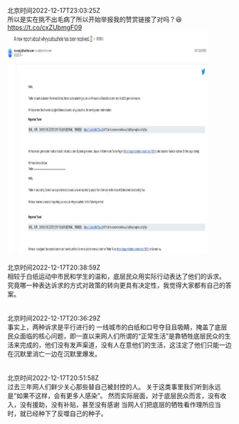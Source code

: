 北京时间2022-12-17T23:03:25Z<br>所以是实在挑不出毛病了所以开始举报我的赞赏链接了对吗？😆 https://t.co/cxZUbmgF09<br><img src='/temp/image/2022/n-Month-12/1604130147128725506_0.jpg' width='450' height='500'><br><br>北京时间2022-12-17T20:38:59Z<br>相较于白纸运动中市民和学生的温和，底层民众用实际行动表达了他们的诉求。
究竟哪一种表达诉求的方式对政策的转向更具有决定性，我觉得大家都有自己的答案。<br><br><br>北京时间2022-12-17T20:36:29Z<br>事实上，两种诉求是平行进行的
一线城市的白纸和口号夺目且吸睛，掩盖了底层民众面临的核心问题，即一直以来网人们所谓的“正常生活”是靠牺牲底层民众的生活来完成的，他们没有发声渠道，没有人在意他们的生活，这注定了他们只能一边在沉默里消亡一边在沉默里爆发。<br><br><br>北京时间2022-12-17T20:51:58Z<br>过去三年网人们鲜少关心那些替自己被封控的人。
关于这类事里我们听到永远是“如果不这样，会有更多人感染”。
然而实际层面，对于底层民众而言，没有收入，没有援助，没有补贴，甚至没有感谢
当网人们把底层的牺牲看作理所应当时，就已经种下了反噬自己的种子。<br><br><br>